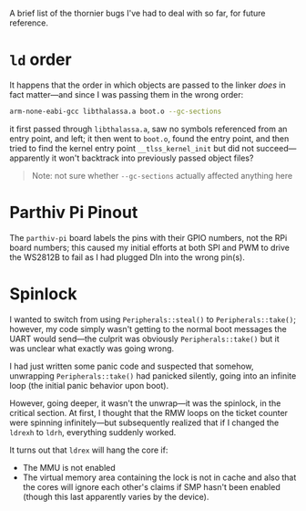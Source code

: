 A brief list of the thornier bugs I've had to deal with so far, for future reference.
# `ld` order

It happens that the order in which objects are passed to the linker *does* in fact matter—and since I was passing them in the wrong order:
```sh
arm-none-eabi-gcc libthalassa.a boot.o --gc-sections
```
it first passed through `libthalassa.a`, saw no symbols referenced from an entry point, and left; it then went to `boot.o`, found the entry point, and then tried to find the kernel entry point `__tlss_kernel_init` but did not succeed—apparently it won't backtrack into previously passed object files?

> Note: not sure whether `--gc-sections` actually affected anything here
# Parthiv Pi Pinout

The `parthiv-pi` board labels the pins with their GPIO numbers, not the RPi board numbers; this caused my initial efforts at both SPI and PWM to drive the WS2812B to fail as I had plugged DIn into the wrong pin(s).

# Spinlock

I wanted to switch from using `Peripherals::steal()` to `Peripherals::take()`; however, my code simply wasn't getting to the normal boot messages the UART would send—the culprit was obviously `Peripherals::take()` but it was unclear what exactly was going wrong.

I had just written some panic code and suspected that somehow, unwrapping `Peripherals::take()` had panicked silently, going into an infinite loop (the initial panic behavior upon boot).

However, going deeper, it wasn't the unwrap—it was the spinlock, in the critical section. At first, I thought that the RMW loops on the ticket counter were spinning infinitely—but subsequently realized that if I changed the `ldrexh` to `ldrh`, everything suddenly worked.

It turns out that `ldrex` will hang the core if:
- The MMU is not enabled
- The virtual memory area containing the lock is not in cache
and also that the cores will ignore each other's claims if SMP hasn't been enabled (though this last apparently varies by the device).